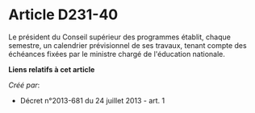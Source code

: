 # Article D231-40

Le président du Conseil supérieur des programmes établit, chaque semestre, un calendrier prévisionnel de ses travaux, tenant
compte des échéances fixées par le ministre chargé de l'éducation nationale.

**Liens relatifs à cet article**

_Créé par_:

  - Décret n°2013-681 du 24 juillet 2013 - art. 1
